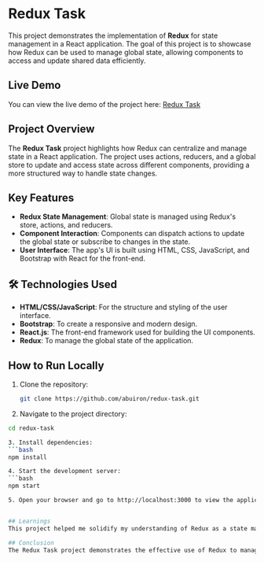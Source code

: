 # Redux Task

This project demonstrates the implementation of **Redux** for state management in a React application. The goal of this project is to showcase how Redux can be used to manage global state, allowing components to access and update shared data efficiently.

## Live Demo
You can view the live demo of the project here: [Redux Task](https://redux-task-by-at.netlify.app)

## Project Overview
The **Redux Task** project highlights how Redux can centralize and manage state in a React application. The project uses actions, reducers, and a global store to update and access state across different components, providing a more structured way to handle state changes.

## Key Features
- **Redux State Management**: Global state is managed using Redux's store, actions, and reducers.
- **Component Interaction**: Components can dispatch actions to update the global state or subscribe to changes in the state.
- **User Interface**: The app's UI is built using HTML, CSS, JavaScript, and Bootstrap with React for the front-end.
  
## 🛠️ Technologies Used
- **HTML/CSS/JavaScript**: For the structure and styling of the user interface.
- **Bootstrap**: To create a responsive and modern design.
- **React.js**: The front-end framework used for building the UI components.
- **Redux**: To manage the global state of the application.

## How to Run Locally

1. Clone the repository:
   ```bash
   git clone https://github.com/abuiron/redux-task.git

2. Navigate to the project directory:
  ```bash
  cd redux-task

3. Install dependencies:
  ```bash
  npm install

4. Start the development server:
  ```bash
  npm start

5. Open your browser and go to http://localhost:3000 to view the application.


## Learnings
This project helped me solidify my understanding of Redux as a state management tool, allowing for more predictable and maintainable state updates in a React application.

## Conclusion
The Redux Task project demonstrates the effective use of Redux to manage the state in a React application. Redux provides a scalable solution for complex state management, making the app easier to maintain and develop further.